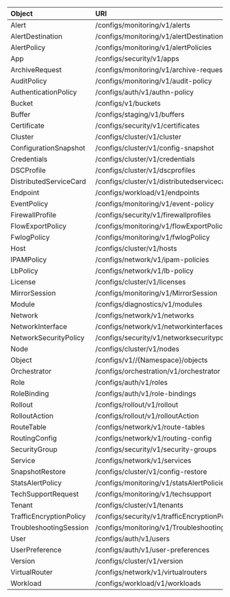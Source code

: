 | Object | URI |
|:---------|:------------|
| Alert | /configs/monitoring/v1/alerts |
| AlertDestination | /configs/monitoring/v1/alertDestinations |
| AlertPolicy | /configs/monitoring/v1/alertPolicies |
| App | /configs/security/v1/apps |
| ArchiveRequest | /configs/monitoring/v1/archive-requests |
| AuditPolicy | /configs/monitoring/v1/audit-policy |
| AuthenticationPolicy | /configs/auth/v1/authn-policy |
| Bucket | /configs/v1/buckets |
| Buffer | /configs/staging/v1/buffers |
| Certificate | /configs/security/v1/certificates |
| Cluster | /configs/cluster/v1/cluster |
| ConfigurationSnapshot | /configs/cluster/v1/config-snapshot |
| Credentials | /configs/cluster/v1/credentials |
| DSCProfile | /configs/cluster/v1/dscprofiles |
| DistributedServiceCard | /configs/cluster/v1/distributedservicecards |
| Endpoint | /configs/workload/v1/endpoints |
| EventPolicy | /configs/monitoring/v1/event-policy |
| FirewallProfile | /configs/security/v1/firewallprofiles |
| FlowExportPolicy | /configs/monitoring/v1/flowExportPolicy |
| FwlogPolicy | /configs/monitoring/v1/fwlogPolicy |
| Host | /configs/cluster/v1/hosts |
| IPAMPolicy | /configs/network/v1/ipam-policies |
| LbPolicy | /configs/network/v1/lb-policy |
| License | /configs/cluster/v1/licenses |
| MirrorSession | /configs/monitoring/v1/MirrorSession |
| Module | /configs/diagnostics/v1/modules |
| Network | /configs/network/v1/networks |
| NetworkInterface | /configs/network/v1/networkinterfaces |
| NetworkSecurityPolicy | /configs/security/v1/networksecuritypolicies |
| Node | /configs/cluster/v1/nodes |
| Object | /configs/v1//{Namespace}/objects |
| Orchestrator | /configs/orchestration/v1/orchestrator |
| Role | /configs/auth/v1/roles |
| RoleBinding | /configs/auth/v1/role-bindings |
| Rollout | /configs/rollout/v1/rollout |
| RolloutAction | /configs/rollout/v1/rolloutAction |
| RouteTable | /configs/network/v1/route-tables |
| RoutingConfig | /configs/network/v1/routing-config |
| SecurityGroup | /configs/security/v1/security-groups |
| Service | /configs/network/v1/services |
| SnapshotRestore | /configs/cluster/v1/config-restore |
| StatsAlertPolicy | /configs/monitoring/v1/statsAlertPolicies |
| TechSupportRequest | /configs/monitoring/v1/techsupport |
| Tenant | /configs/cluster/v1/tenants |
| TrafficEncryptionPolicy | /configs/security/v1/trafficEncryptionPolicy |
| TroubleshootingSession | /configs/monitoring/v1/TroubleshootingSession |
| User | /configs/auth/v1/users |
| UserPreference | /configs/auth/v1/user-preferences |
| Version | /configs/cluster/v1/version |
| VirtualRouter | /configs/network/v1/virtualrouters |
| Workload | /configs/workload/v1/workloads |
